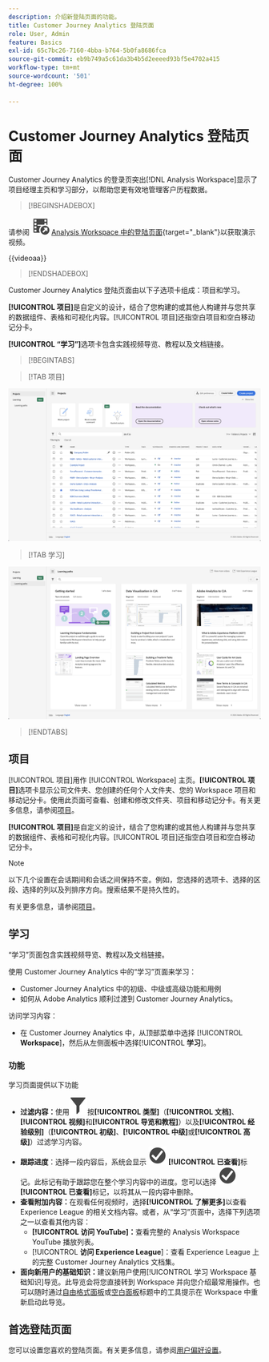 ```yaml
---
description: 介绍新登陆页面的功能。
title: Customer Journey Analytics 登陆页面
role: User, Admin
feature: Basics
exl-id: 65c7bc26-7160-4bba-b764-5b0fa8686fca
source-git-commit: eb9b749a5c61da3b4b5d2eeeed93bf5e4702a415
workflow-type: tm+mt
source-wordcount: '501'
ht-degree: 100%

---
```


# Customer Journey Analytics 登陆页面

Customer Journey Analytics 的登录页突出[!DNL Analysis Workspace]显示了项目经理主页和学习部分，以帮助您更有效地管理客户历程数据。


>[!BEGINSHADEBOX]

请参阅 ![VideoCheckedOut](/help/assets/icons/VideoCheckedOut.svg) [Analysis Workspace 中的登陆页面](https://video.tv.adobe.com/v/346461/?captions=chi_hans&quality=12&learn=on){target="_blank"}以获取演示视频。

{{videoaa}}

>[!ENDSHADEBOX]


Customer Journey Analytics 登陆页面由以下子选项卡组成：项目和学习。

**[!UICONTROL 项目]**&#x200B;是自定义的设计，结合了您构建的或其他人构建并与您共享的数据组件、表格和可视化内容。[!UICONTROL 项目]还指空白项目和空白移动记分卡。

**[!UICONTROL “学习”]**&#x200B;选项卡包含实践视频导览、教程以及文档链接。

>[!BEGINTABS]

>[!TAB 项目]

![Projects landing page](assets/landing-projects.png)

>[!TAB 学习]

![Learning landing page](assets/landing-learning.png)


>[!ENDTABS]

## 项目

[!UICONTROL 项目]用作 [!UICONTROL Workspace] 主页。**[!UICONTROL 项目]**&#x200B;选项卡显示公司文件夹、您创建的任何个人文件夹、您的 Workspace 项目和移动记分卡。使用此页面可查看、创建和修改文件夹、项目和移动记分卡。有关更多信息，请参阅[项目](/help/analysis-workspace/build-workspace-project/freeform-overview.md)。


**[!UICONTROL 项目]**&#x200B;是自定义的设计，结合了您构建的或其他人构建并与您共享的数据组件、表格和可视化内容。[!UICONTROL 项目]还指空白项目和空白移动记分卡。

>[!NOTE]
>
>以下几个设置在会话期间和会话之间保持不变。例如，您选择的选项卡、选择的区段、选择的列以及列排序方向。搜索结果不是持久性的。

有关更多信息，请参阅[项目](/help/analysis-workspace/build-workspace-project/freeform-overview.md)。

<!--

### Customize table columns

To customize column widths, drag the vertical bar that separates each column. 

To add or remove columns from the list of projects, click the column icon (![Landing all](assets/select-column.png) ) in the top-right, then select or deselect column titles. 

The available columns are:

| Column name | Description | 
|---------|----------|
| [!UICONTROL **Name**] | Identifies the name of the project. |
| [!UICONTROL **Type**] | Indicates whether this type is a Workspace project, a Mobile scorecard, or a folder. |
| [!UICONTROL **Tags**] | Tags projects to organize them into groups. | 
| [!UICONTROL **Scheduled**] | Set to [!UICONTROL On] when a project is scheduled or [!UICONTROL Off] when it is not. Clicking the [!UICONTROL On] link lets you see information about the scheduled project. You can also [edit the project schedule](/help/analysis-workspace/export/t-schedule-report.md) if you are the project owner. |
| [!UICONTROL **Project role**] | Identifies the project roles: whether you are the project Owner and whether you have permissions to Edit or Duplicate the project. |
| [!UICONTROL **Report suite**] | Identifies the Report Suites that are associated with the project.<br>Tables and visualizations within a panel derive data from the report suite selected in the top right of the panel. The report suite also determines what components are available in the left rail. Within a project, you can use one or many report suites depending on your analysis use cases. The list of report suites is sorted on relevance. Adobe defines relevance based on how recently and frequently the suite has been used by the current user, and how frequently the suite is used within the organization. |
| [!UICONTROL **Owner**] | Identifies the person who created the project. |
| [!UICONTROL **Shared With**] | Shows who the project is currently shared with. |
| [!UICONTROL **Last Modified**] | The date and time when the project was last modified. |
| [!UICONTROL **Last Opened**] | Identifies the date that a project was last opened by the user who is currently viewing the Projects page. |
| [!UICONTROL **Last Used**] | Helps determine whether a project is valuable to users in your organization by showing the date and time when the project was last opened by any user within the organization.<p>Consider the following when viewing this column:</p><ul><li>Usage information is available starting in September 2023.</li><li>This column is available only to system administrators.</li></ul> |
| [!UICONTROL **Project ID**] | Can be used for debugging projects. |
| [!UICONTROL **Longest Date Range**] | Longer date ranges increase project complexity and may increase processing and load times. |
| [!UICONTROL **Number of queries**] | The total number of requests made to Analytics when the project loads. A higher number of project queries increases project complexity and may increase processing and load times. This data is available only after a project has loaded or a scheduled project was sent. |
| [!UICONTROL **Location**] | Shows the folder where the project is located. |

### Other UI elements on the Projects page

| UI element | Definition |
| --- | --- |
| Edit preferences | Lets you [!UICONTROL View Tutorials], and [Edit user preferences](/help/analysis-workspace/user-preferences.md). |
| [!UICONTROL Create new] | Opens the project modal where you can create a Workspace project or a Mobile scorecard or open a company template.  |
| [!UICONTROL Show less<br> Show more] | Toggles between not showing and showing the banner: ![Top banner](assets/top-banner.png) |
| [!UICONTROL Workspace project] | Creates a blank [Workspace project](/help/analysis-workspace/home.md) for you to  design and build. |
| [!UICONTROL Mobile scorecard] | Creates a blank [mobile scorecard](https://experienceleague.adobe.com/docs/analytics/analyze/mobapp/curator.html?lang=zh-Hans) for you to design and build. |
| [!UICONTROL Open Training Tutorial] | Opens the Workspace training tutorial that guides you through the process of building a new starter project in a step-by-step tutorial.|
| [!UICONTROL Open release notes] | Opens the Adobe Analytics section of the latest Adobe Experience Cloud release notes. |
| Filter icon | Filters by tags, report suites, owners, types, and other filters (Mine, Shared with me, Favorites, and Approved)  |
| Search bar | Searches all columns in the table. |
| Selection box | Selects one or more projects to display the project management actions you can perform: **Delete**, **Share**, **Rename**, **Copy**, **Unpin**, **Move Up**, **Move Down**, **Tag**, **Approve**, **Export CSV**, and **Move to**. You may not have permissions to perform all listed actions. |
| [!UICONTROL Favorites] | Adds a star next to a favorite project or folder that can be used as a filter. |
| [!UICONTROL Name] | Identifies the name of the project. |
| Pin icon | Pins items so they always appear at the top of your list but you can re-adjust the order by moving them up or down in the order. Use the ellipsis option menu and select **Move Up** or **Move down** in the list. |
| Info (i) icon | Displays the following information about a project: Type, Project Role, Owner, Description, and who it is shared with. It also indicates who can [edit or duplicate](/help/analysis-workspace/curate-share/share-projects.md) this project. |
| Ellipsis (...) | Displays the project management actions you can perform: **Delete**, **Share**, **Rename**, **Copy**, **Unpin**, **Move Up**, **Move Down**, **Tag**, **Approve**, **Export CSV**, and **Move to**. You may not have permissions to perform all listed actions. |
| SHOW: Folders & Projects or All Projects | Changes the view setting on the table to show folders and projects according to your folder organization **or** show all of your projects in an unorganized list. |
| < (Back button) | Returns you to your most recent landing page configuration in a Workspace project or a report. The page configuration you had when you left the landing page will persist when you return. |

-->

## 学习

“学习”页面包含实践视频导览、教程以及文档链接。

使用 Customer Journey Analytics 中的“学习”页面来学习：

* Customer Journey Analytics 中的初级、中级或高级功能和用例
* 如何从 Adobe Analytics 顺利过渡到 Customer Journey Analytics。

访问学习内容：

* 在 Customer Journey Analytics 中，从顶部菜单中选择 [!UICONTROL **Workspace**]，然后从左侧面板中选择&#x200B;[!UICONTROL **学习**]。

### 功能

学习页面提供以下功能

* **过滤内容：**&#x200B;使用![Filter](/help/assets/icons/Filter.svg)按&#x200B;**[!UICONTROL 类型]**（**[!UICONTROL 文档]**、**[!UICONTROL 视频]**&#x200B;和&#x200B;**[!UICONTROL 导览和教程]**）以及&#x200B;**[!UICONTROL 经验级别]**（**[!UICONTROL 初级]**、**[!UICONTROL 中级]**&#x200B;或&#x200B;**[!UICONTROL 高级]**）过滤学习内容。
* **跟踪进度**：选择一段内容后，系统会显示 ![CheckmarkCircle](/help/assets/icons/CheckmarkCircle.svg) **[!UICONTROL 已查看]**&#x200B;标记。此标记有助于跟踪您在整个学习内容中的进度。您可以选择 ![CheckmarkCircle](/help/assets/icons/CheckmarkCircle.svg) **[!UICONTROL 已查看]**&#x200B;标记，以将其从一段内容中删除。
* **查看附加内容：**&#x200B;在观看任何视频时，选择&#x200B;**[!UICONTROL 了解更多]**&#x200B;以查看 Experience League 的相关文档内容。或者，从“学习”页面中，选择下列选项之一以查看其他内容：
   * **[!UICONTROL 访问 YouTube]：**&#x200B;查看完整的 Analysis Workspace YouTube 播放列表。
   * [!UICONTROL **访问 Experience League**]：查看 Experience League 上的完整 Customer Journey Analytics 文档集。
* **面向新用户的基础知识：**&#x200B;建议新用户使用[!UICONTROL 学习 Workspace 基础知识]导览。此导览会将您直接转到 Workspace 并向您介绍最常用操作。也可以随时通过[自由格式面板](/help/analysis-workspace/c-panels/freeform-panel.md)或[空白面板](/help/analysis-workspace/c-panels/blank-panel.md)标题中的工具提示在 Workspace 中重新启动此导览。

## 首选登陆页面

您可以设置您喜欢的登陆页面。有关更多信息，请参阅[用户偏好设置](/help/analysis-workspace/user-preferences.md#general-preferences)。

<!--
## Landing page FAQ {#landing-faq}

| Question | Answer |
| --- | --- |
| Does the work I do in the beta program UI carry over to the production [!UICONTROL Workspace] experience? | Yes, any work done in the beta carries over to the old/current [!UICONTROL Workspace] experience. |
| Is there a maximum number of projects I can pin? | No, there is no limit on the number of projects you can pin. |
| Can admins designate this landing page for their users? | No, admins cannot designate the landing page on behalf of users. Individual users must turn on the toggle themselves. |
| Are all reports that currently exist in [!DNL Reports & Analytics] still available? | No, the following reports were phased out, based on overall usage data: <ul><li>Any custom eVars/props/events/classifications<li>My Recommended Reports</li><li>Hourly/Daily/Weekly/Monthly/Quarterly/Yearly unique visitors</li><li>DailyWeekly/Monthly/Quarterly/Yearly unique customers</li><li>Action name depth</li><li>Action name summary</li><li>Add dashboard</li><li>Age</li><li>Audio support</li><li>Billing information</li><li>Clicks to page</li><li>Color depth</li><li>Cookie support</li><li>Cookies</li><li>Connection types</li><li>Creative elements</li><li>Credit card type</li><li>Cross sell</li><li>Custom event funnels</li><li>Custom links</li><li>Customer ID</li><li>Day of week</li><li>Entry action name</li><li>Exit action name</li><li>Exit links</li><li>Fallout</li><li>File downloads</li><li>Find in store</li><li>Full paths</li><li>Gender</li><li>Hit ype VISTA rule</li><li>Image support</li><li>Java</li><li>JavaScript</li><li>JavaScript version</li><li>Manage bookmarks</li><li>Manage dashboards</li><li>Monitor color depth</li><li>Monitor resolutions</li><li>Newsletter signups</li><li>Next action name</li><li>Next action name flow</li><li>Null searches</li><li>Operating system</li><li>Order review</li><li>Page of day</li><li>Pages not found</li><li>Pathfinder</li><li>Path length</li><li>Previous action name</li><li>Previous action name flow</li><li>Product activity</li><li>Product cost</li><li>Product department</li><li>Product inventory category</li><li>Product name</li><li>Product reviews</li><li>Product season</li><li>Product shares</li><li>Product zooms</li><li>Reload</li><li>Searches</li><li>Servers</li><li>Single page visits</li><li>Shipping information</li><li>Site hierarchy</li><li>Social mentions</li><li>Time of day</li><li>Time spent on action name</li><li>Video support</li><li>Visitor state</li></ul> | 
-->
